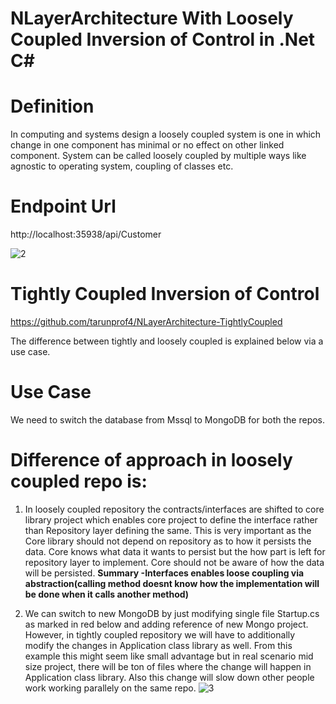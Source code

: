 # NLayerArchitecture With Loosely Coupled Inversion of Control in .Net C#

# Definition
In computing and systems design a loosely coupled system is one in which change in one component has minimal or no effect on other linked
component. System can be called loosely coupled by multiple ways like agnostic to operating system, coupling of classes etc.

# Endpoint Url
http://localhost:35938/api/Customer

![2](https://user-images.githubusercontent.com/116249623/212545546-ca5ded9d-6d14-4df7-b2d6-b7168bd6050b.jpg)


# Tightly Coupled Inversion of Control
https://github.com/tarunprof4/NLayerArchitecture-TightlyCoupled


The difference between tightly and loosely coupled is explained below via a use case.

# Use Case
We need to switch the database from Mssql to MongoDB for both the repos. 

# Difference of approach in loosely coupled repo is:

1. In loosely coupled repository the contracts/interfaces are shifted to core library project which enables core project to define the interface rather than Repository layer defining the same. This is very important as the Core library should not depend on repository as to how it persists the data. Core knows what data it wants to persist but the how part is left for repository layer to implement. Core should not be aware of how the data will be persisted.
**Summary -Interfaces enables loose coupling via abstraction(calling method doesnt know how the implementation will be done when it calls another method)**

2. We can switch to new MongoDB by just modifying single file Startup.cs as marked in red below and adding reference of new Mongo project. However, in tightly coupled repository we will have to additionally modify the changes in Application class library as well. From this example this might seem like small advantage but in real scenario mid size project, there will be ton of files where the change will happen in Application class library. Also this change will slow down other people work working parallely on the same repo.
![3](https://user-images.githubusercontent.com/116249623/212546786-e5543645-e7c4-4715-b5f2-d3d28224e971.JPG)



